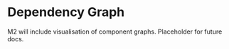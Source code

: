 # Dependency Graph

M2 will include visualisation of component graphs. Placeholder for future docs.
